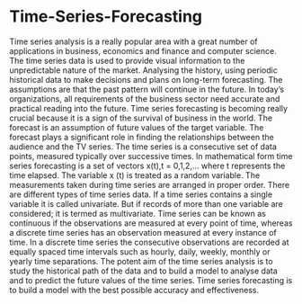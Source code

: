 # Time-Series-Forecasting
Time series analysis is a really popular area with a great number of applications in business, economics and finance and computer science. The time series data is used to provide visual information to the unpredictable nature of the market. Analysing the history, using periodic historical data to make decisions and plans on long-term forecasting. The assumptions are that the past pattern will continue in the future. In today’s organizations, all requirements of the business sector need accurate and practical reading into the future. Time series forecasting is becoming really crucial because it is a sign of the survival of business in the world. The forecast is an assumption of future values of the target variable. The forecast plays a significant role in finding the relationships between the audience and the TV series.  The time series is a consecutive set of data points, measured typically over successive times. In mathematical form time series forecasting is a set of vectors x(t),t = 0,1,2,... where t represents the time elapsed. The variable x (t) is treated as a random variable. The measurements taken during time series are arranged in proper order. There are different types of time series data. If a time series contains a single variable it is called univariate. But if records of more than one variable are considered; it is termed as multivariate. Time series can be known as continuous if the observations are measured at every point of time, whereas a discrete time series has an observation measured at every instance of time. In a discrete time series the consecutive observations are recorded at equally spaced time intervals such as hourly, daily, weekly, monthly or yearly time separations.  The potent aim of the time series analysis is to study the historical path of the data and to build a model to analyse data and to predict the future values of the time series. Time series forecasting is to build a model with the best possible accuracy and effectiveness. 
